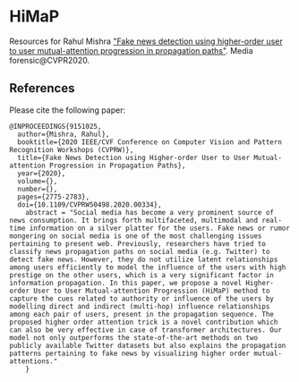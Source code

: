 # HiMaP
Resources for Rahul Mishra ["Fake news detection using higher-order user to user mutual-attention progression in propagation paths"](https://ieeexplore.ieee.org/abstract/document/9356134http://openaccess.thecvf.com/content_CVPRW_2020/papers/w39/Mishra_Fake_News_Detection_Using_Higher-Order_User_to_User_Mutual-Attention_Progression_CVPRW_2020_paper.pdf). Media forensic@CVPR2020.  
## References
Please cite the following paper:
~~~~
@INPROCEEDINGS{9151025,
  author={Mishra, Rahul},
  booktitle={2020 IEEE/CVF Conference on Computer Vision and Pattern Recognition Workshops (CVPRW)}, 
  title={Fake News Detection using Higher-order User to User Mutual-attention Progression in Propagation Paths}, 
  year={2020},
  volume={},
  number={},
  pages={2775-2783},
  doi={10.1109/CVPRW50498.2020.00334},
    abstract = "Social media has become a very prominent source of news consumption. It brings forth multifaceted, multimodal and real-time information on a silver platter for the users. Fake news or rumor mongering on social media is one of the most challenging issues pertaining to present web. Previously, researchers have tried to classify news propagation paths on social media (e.g. Twitter) to detect fake news. However, they do not utilize latent relationships among users efficiently to model the influence of the users with high prestige on the other users, which is a very significant factor in information propagation. In this paper, we propose a novel Higher-order User to User Mutual-attention Progression (HiMaP) method to capture the cues related to authority or influence of the users by modelling direct and indirect (multi-hop) influence relationships among each pair of users, present in the propagation sequence. The proposed higher order attention trick is a novel contribution which can also be very effective in case of transformer architectures. Our model not only outperforms the state-of-the-art methods on two publicly available Twitter datasets but also explains the propagation patterns pertaining to fake news by visualizing higher order mutual-attentions."
    }
~~~~
